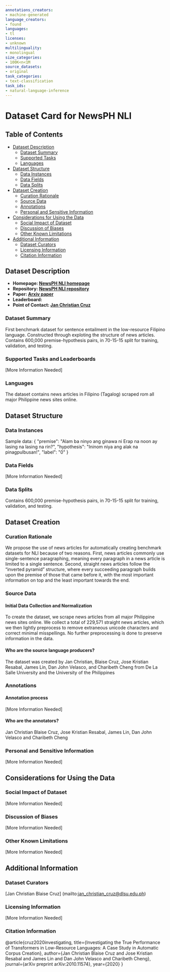 ```yaml
---
annotations_creators:
- machine-generated
language_creators:
- found
languages:
- tl
licenses:
- unknown
multilinguality:
- monolingual
size_categories:
- 100K<n<1M
source_datasets:
- original
task_categories:
- text-classification
task_ids:
- natural-language-inference
---
```


# Dataset Card for NewsPH NLI

## Table of Contents
- [Dataset Description](#dataset-description)
  - [Dataset Summary](#dataset-summary)
  - [Supported Tasks](#supported-tasks-and-leaderboards)
  - [Languages](#languages)
- [Dataset Structure](#dataset-structure)
  - [Data Instances](#data-instances)
  - [Data Fields](#data-instances)
  - [Data Splits](#data-instances)
- [Dataset Creation](#dataset-creation)
  - [Curation Rationale](#curation-rationale)
  - [Source Data](#source-data)
  - [Annotations](#annotations)
  - [Personal and Sensitive Information](#personal-and-sensitive-information)
- [Considerations for Using the Data](#considerations-for-using-the-data)
  - [Social Impact of Dataset](#social-impact-of-dataset)
  - [Discussion of Biases](#discussion-of-biases)
  - [Other Known Limitations](#other-known-limitations)
- [Additional Information](#additional-information)
  - [Dataset Curators](#dataset-curators)
  - [Licensing Information](#licensing-information)
  - [Citation Information](#citation-information)

## Dataset Description

- **Homepage: [NewsPH NLI homepage](https://github.com/jcblaisecruz02/Filipino-Text-Benchmarks)**
- **Repository: [NewsPH NLI repository](https://github.com/jcblaisecruz02/Filipino-Text-Benchmarks)**
- **Paper: [Arxiv paper](https://arxiv.org/pdf/2010.11574.pdf)**
- **Leaderboard:**
- **Point of Contact: [Jan Christian Cruz](mailto:jan_christian_cruz@dlsu.edu.ph)**

### Dataset Summary

First benchmark dataset for sentence entailment in the low-resource Filipino language. Constructed through exploting the structure of news articles. Contains 600,000 premise-hypothesis pairs, in 70-15-15 split for training, validation, and testing.


### Supported Tasks and Leaderboards

[More Information Needed]

### Languages

The dataset contains news articles in Filipino (Tagalog) scraped rom all major Philippine news sites online.

## Dataset Structure

### Data Instances
Sample data:
  {
    "premise": "Alam ba ninyo ang ginawa ni Erap na noon ay lasing na lasing na rin?",
    "hypothesis": "Ininom niya ang alak na pinagpulbusan!",
    "label": "0"
  }


### Data Fields

[More Information Needed]

### Data Splits
Contains 600,000 premise-hypothesis pairs, in 70-15-15 split for training, validation, and testing.


## Dataset Creation

### Curation Rationale

We propose the use of news articles for automatically creating benchmark datasets for NLI because of two reasons. First, news articles commonly use single-sentence paragraphing, meaning every paragraph in a news article is limited to a single sentence. Second, straight news articles follow the “inverted pyramid” structure, where every succeeding paragraph builds upon the premise of those that came before it, with the most important information on top and the least important towards the end.

### Source Data

#### Initial Data Collection and Normalization

To create the dataset, we scrape news articles from all major Philippine news sites online. We collect a total of 229,571 straight news articles, which we then lightly preprocess to remove extraneous unicode characters and correct minimal misspellings. No further preprocessing is done to preserve information in the data.

#### Who are the source language producers?

The dataset was created by Jan Christian, Blaise Cruz, Jose Kristian Resabal, James Lin, Dan John Velasco, and Charibeth Cheng from De La Salle University and the University of the Philippines

### Annotations

#### Annotation process

[More Information Needed]

#### Who are the annotators?

Jan Christian Blaise Cruz, Jose Kristian Resabal, James Lin, Dan John Velasco and Charibeth Cheng

### Personal and Sensitive Information

[More Information Needed]

## Considerations for Using the Data

### Social Impact of Dataset

[More Information Needed]

### Discussion of Biases

[More Information Needed]

### Other Known Limitations

[More Information Needed]

## Additional Information

### Dataset Curators

[Jan Christian Blaise Cruz] (mailto:jan_christian_cruz@dlsu.edu.ph)

### Licensing Information

[More Information Needed]

### Citation Information

@article{cruz2020investigating,
  title={Investigating the True Performance of Transformers in Low-Resource Languages: A Case Study in Automatic Corpus Creation},
  author={Jan Christian Blaise Cruz and Jose Kristian Resabal and James Lin and Dan John Velasco and Charibeth Cheng},
  journal={arXiv preprint arXiv:2010.11574},
  year={2020}
}

